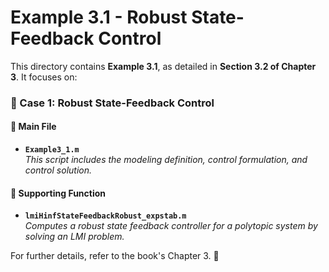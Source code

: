 # Example 3.1 - Robust State-Feedback Control

This directory contains **Example 3.1**, as detailed in **Section 3.2 of Chapter 3**. It focuses on:

### 📌 Case 1: Robust State-Feedback Control

#### 📂 Main File
- **`Example3_1.m`**  
  *This script includes the modeling definition, control formulation, and control solution.*

#### 🔧 Supporting Function
- **`lmiHinfStateFeedbackRobust_expstab.m`**  
  *Computes a robust state feedback controller for a polytopic system by solving an LMI problem.*

For further details, refer to the book's Chapter 3. 📖


